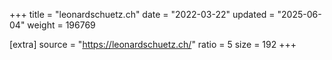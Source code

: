 +++
title = "leonardschuetz.ch"
date = "2022-03-22"
updated = "2025-06-04"
weight = 196769

[extra]
source = "https://leonardschuetz.ch/"
ratio = 5
size = 192
+++
